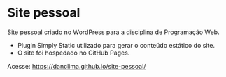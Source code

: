 # Site pessoal 
Site pessoal criado no WordPress para a disciplina de Programação Web.
- Plugin Simply Static utilizado para gerar o conteúdo estático do site.
- O site foi hospedado no GitHub Pages.

Acesse: https://danclima.github.io/site-pessoal/
